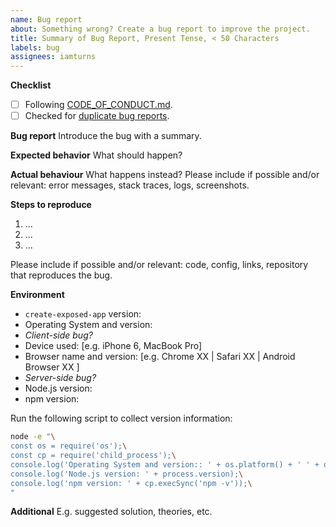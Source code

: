 ```yaml
---
name: Bug report
about: Something wrong? Create a bug report to improve the project.
title: Summary of Bug Report, Present Tense, < 50 Characters
labels: bug
assignees: iamturns
---
```


**Checklist**

<!-- Thanks for contributing! Put an x in the boxes that apply: [X]. You can also fill these out after creating the PR. If you're unsure about any of them, don't hesitate to ask. We're here to help! -->

- [ ] Following [CODE_OF_CONDUCT.md](https://github.com/iamturns/create-exposed-app/blob/master/CODE_OF_CONDUCT.md).
- [ ] Checked for [duplicate bug reports](https://github.com/iamturns/create-exposed-app/issues?q=label%3Abug).

**Bug report**
Introduce the bug with a summary.

**Expected behavior**
What should happen?

**Actual behaviour**
What happens instead? Please include if possible and/or relevant: error messages, stack traces, logs, screenshots.

**Steps to reproduce**

1. ...
2. ...
3. ...

Please include if possible and/or relevant: code, config, links, repository that reproduces the bug.

**Environment**

- `create-exposed-app` version:
- Operating System and version:
- _Client-side bug?_
- Device used: [e.g. iPhone 6, MacBook Pro]
- Browser name and version: [e.g. Chrome XX | Safari XX | Android Browser XX ]
- _Server-side bug?_
- Node.js version:
- npm version:

Run the following script to collect version information:

```bash
node -e "\
const os = require('os');\
const cp = require('child_process');\
console.log('Operating System and version:: ' + os.platform() + ' ' + os.release());\
console.log('Node.js version: ' + process.version);\
console.log('npm version: ' + cp.execSync('npm -v'));\
"
```

**Additional**
E.g. suggested solution, theories, etc.
